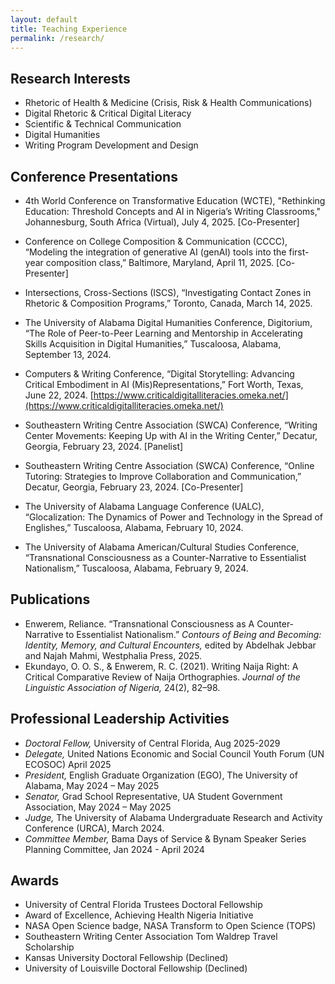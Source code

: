 ```yaml
---
layout: default
title: Teaching Experience
permalink: /research/
---
```


## Research Interests
- Rhetoric of Health & Medicine (Crisis, Risk & Health Communications)
- Digital Rhetoric & Critical Digital Literacy
- Scientific & Technical Communication
- Digital Humanities
- Writing Program Development and Design


## Conference Presentations
- 4th World Conference on Transformative Education (WCTE), "Rethinking Education: Threshold Concepts and AI in Nigeria’s Writing Classrooms," Johannesburg, South Africa (Virtual), July 4, 2025. [Co-Presenter]
  
- Conference on College Composition & Communication (CCCC), “Modeling the integration of generative AI (genAI) tools into the first-year composition class,” Baltimore, Maryland, April 11, 2025. [Co-Presenter]

- Intersections, Cross-Sections (ISCS), “Investigating Contact Zones in Rhetoric & Composition Programs,” Toronto, Canada, March 14, 2025. 

- The University of Alabama Digital Humanities Conference, Digitorium, “The Role of Peer-to-Peer Learning and Mentorship in Accelerating Skills Acquisition in Digital Humanities,” Tuscaloosa, Alabama, September 13, 2024.
  
- Computers & Writing Conference, “Digital Storytelling: Advancing Critical Embodiment in AI (Mis)Representations,” Fort Worth, Texas, June 22, 2024. [https://www.criticaldigitalliteracies.omeka.net/](https://www.criticaldigitalliteracies.omeka.net/)

- Southeastern Writing Centre Association (SWCA) Conference, “Writing Center Movements: Keeping Up with AI in the Writing Center,” Decatur, Georgia, February 23, 2024. [Panelist]

- Southeastern Writing Centre Association (SWCA) Conference, “Online Tutoring: Strategies to Improve Collaboration and Communication,” Decatur, Georgia, February 23, 2024. [Co-Presenter]

- The University of Alabama Language Conference (UALC), “Glocalization: The Dynamics of Power and Technology in the Spread of Englishes,” Tuscaloosa, Alabama, February 10, 2024. 

- The University of Alabama American/Cultural Studies Conference, “Transnational Consciousness as a Counter-Narrative to Essentialist Nationalism,” Tuscaloosa, Alabama, February 9, 2024.


## Publications
- Enwerem, Reliance. “Transnational Consciousness as A Counter-Narrative to Essentialist Nationalism.” *Contours of Being and Becoming: Identity, Memory, and Cultural Encounters,* edited by Abdelhak Jebbar and Najah Mahmi, Westphalia Press, 2025.
- Ekundayo, O. O. S., & Enwerem, R. C. (2021). Writing Naija Right: A Critical Comparative Review of Naija Orthographies. *Journal of the Linguistic Association of Nigeria,* 24(2), 82–98.


## Professional Leadership Activities
- *Doctoral Fellow,* University of Central Florida, Aug 2025-2029
- *Delegate,* United Nations Economic and Social Council Youth Forum (UN ECOSOC)	April 2025
- *President,* English Graduate Organization (EGO), The University of Alabama,	May 2024 – May 2025
- *Senator,* Grad School Representative, UA Student Government Association,	May 2024 – May 2025
- *Judge,* The University of Alabama Undergraduate Research and Activity Conference (URCA), March 2024.
- *Committee Member,* Bama Days of Service & Bynam Speaker Series Planning Committee,	Jan 2024 - April 2024

## Awards
- University of Central Florida Trustees Doctoral Fellowship	
- Award of Excellence, Achieving Health Nigeria Initiative	
- NASA Open Science badge, NASA Transform to Open Science (TOPS)
- Southeastern Writing Center Association Tom Waldrep Travel Scholarship
- Kansas University Doctoral Fellowship (Declined)
- University of Louisville Doctoral Fellowship (Declined)
   

